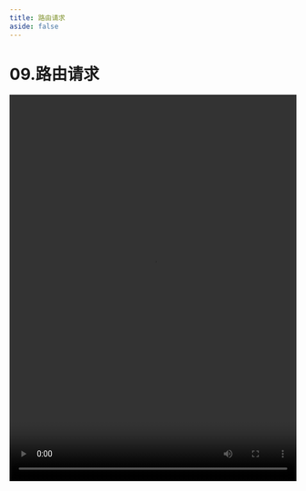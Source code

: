 ```yaml
---
title: 路由请求
aside: false
---
```


# 09.路由请求

<video autoplay src="http://qn.chinavanes.com/nodejs/module-3/09.路由请求.mp4" controls controlsList="nodownload" width="100%" height="680"/>

